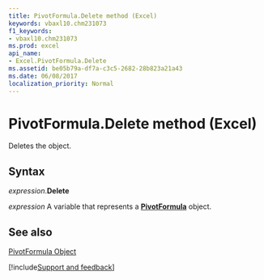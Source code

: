 ```yaml
---
title: PivotFormula.Delete method (Excel)
keywords: vbaxl10.chm231073
f1_keywords:
- vbaxl10.chm231073
ms.prod: excel
api_name:
- Excel.PivotFormula.Delete
ms.assetid: be05b79a-df7a-c3c5-2682-28b823a21a43
ms.date: 06/08/2017
localization_priority: Normal
---
```



# PivotFormula.Delete method (Excel)

Deletes the object.


## Syntax

_expression_.**Delete**

_expression_ A variable that represents a **[PivotFormula](Excel.PivotFormula.md)** object.


## See also


[PivotFormula Object](Excel.PivotFormula.md)

[!include[Support and feedback](~/includes/feedback-boilerplate.md)]